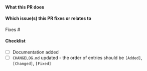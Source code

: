 <!--  Thanks for sending a pull request!  Before submitting:

1. Read our CONTRIBUTING.md guide
2. Rebase your PR if it gets out of sync with main
-->

<!-- markdownlint-disable MD041 MD033 -->

#### What this PR does

#### Which issue(s) this PR fixes or relates to

Fixes #<issue number>

#### Checklist

- [ ] Documentation added
- [ ] `CHANGELOG.md` updated - the order of entries should be `[Added]`, `[Changed]`, `[Fixed]`
